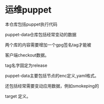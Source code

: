 运维puppet
==========

本仓库包括puppet执行代码

puppet-data仓库包括经常变动的数据

两个库的内容需要增加一个gpg签名tag才能被

客户端checkout数据。

tag名字固定为release

puppet-data主要包括节点的enc定义,yaml格式。

还包括经常需要变动应用数据，例如smokeping的

target 定义。
